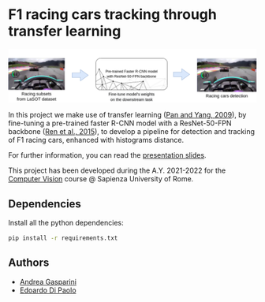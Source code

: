 # F1 racing cars tracking through transfer learning

![Transfer learning](images/transfer_learning.drawio.png)

In this project we make use of transfer learning ([Pan and Yang, 2009](https://ieeexplore.ieee.org/document/5288526)), by fine-tuning a pre-trained faster R-CNN model
with a ResNet-50-FPN backbone ([Ren et al., 2015](https://arxiv.org/abs/1506.01497)), to develop a pipeline for detection and tracking of F1 racing cars, enhanced with histograms distance.

For further information, you can read the [presentation slides](presentation.pdf).

This project has been developed during the A.Y. 2021-2022 for the [Computer Vision](https://visionlab.di.uniroma1.it/computer-vision/) course @ Sapienza University of Rome.

## Dependencies
Install all the python dependencies:
```bash
pip install -r requirements.txt
```

## Authors

- [Andrea Gasparini](https://github.com/andrea-gasparini)
- [Edoardo Di Paolo](https://github.com/aedoardo)
